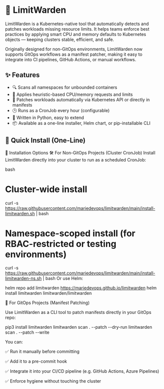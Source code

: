 # 🚦 LimitWarden

LimitWarden is a Kubernetes-native tool that automatically detects and patches workloads missing resource limits. It helps teams enforce best practices by applying smart CPU and memory defaults to Kubernetes objects — keeping clusters stable, efficient, and safe.

Originally designed for non-GitOps environments, LimitWarden now supports GitOps workflows as a manifest patcher, making it easy to integrate into CI pipelines, GitHub Actions, or manual workflows.

## ✨ Features

- 🔍 Scans all namespaces for unbounded containers
- 🧠 Applies heuristic-based CPU/memory requests and limits
- 🔧 Patches workloads automatically via Kubernetes API or directly in manifests
- 🕒 Runs as a CronJob every hour (configurable)
- 🐍 Written in Python, easy to extend
- 📦 Available as a one-line installer, Helm chart, or pip-installable CLI

## 🚀 Quick Install (One-Line)

🚀 Installation Options
🛠 For Non-GitOps Projects (Cluster CronJob)
Install LimitWarden directly into your cluster to run as a scheduled CronJob:

bash
# Cluster-wide install
curl -s https://raw.githubusercontent.com/mariedevops/limitwarden/main/install-limitwarden.sh | bash

# Namespace-scoped install (for RBAC-restricted or testing environments)
curl -s https://raw.githubusercontent.com/mariedevops/limitwarden/main/install-limitwarden-ns.sh | bash
Or use Helm:


helm repo add limitwarden https://mariedevops.github.io/limitwarden
helm install limitwarden limitwarden/limitwarden

🧵 For GitOps Projects (Manifest Patching)

Use LimitWarden as a CLI tool to patch manifests directly in your GitOps repo:

pip3 install limitwarden
limitwarden scan . --patch --dry-run
limitwarden scan . --patch --write

You can:

✅ Run it manually before committing

✅ Add it to a pre-commit hook

✅ Integrate it into your CI/CD pipeline (e.g. GitHub Actions, Azure Pipelines)

✅ Enforce hygiene without touching the cluster